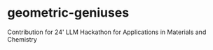 # geometric-geniuses
Contribution for 24' LLM Hackathon for Applications in Materials and Chemistry
